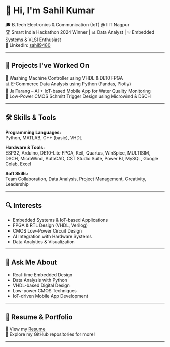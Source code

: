 # 👋 Hi, I'm Sahil Kumar

🎓 B.Tech Electronics & Communication (IoT) @ IIIT Nagpur  
🏆 Smart India Hackathon 2024 Winner | 📊 Data Analyst | 💡 Embedded Systems & VLSI Enthusiast  
🔗 LinkedIn: [sahil9480](http://linkedin.com/in/sahil9480)

---

## 🚀 Projects I've Worked On

🧼 Washing Machine Controller using VHDL & DE10 FPGA  
📊 E-Commerce Data Analysis using Python (Pandas, Plotly)  
📱 JalTarang – AI + IoT-based Mobile App for Water Quality Monitoring  
🔌 Low-Power CMOS Schmitt Trigger Design using Microwind & DSCH

---

## 🛠️ Skills & Tools

**Programming Languages:**  
Python, MATLAB, C++ (basic), VHDL  

**Hardware & Tools:**  
ESP32, Arduino, DE10-Lite FPGA, Keil, Quartus, WinSpice, MULTISIM, DSCH, MicroWind, AutoCAD, CST Studio Suite, Power BI, MySQL, Google Colab, Excel  

**Soft Skills:**  
Team Collaboration, Data Analysis, Project Management, Creativity, Leadership

---

## 🔍 Interests

- Embedded Systems & IoT-based Applications  
- FPGA & RTL Design (VHDL, Verilog)  
- CMOS Low-Power Circuit Design  
- AI Integration with Hardware Systems  
- Data Analytics & Visualization  

---

## 💬 Ask Me About

- Real-time Embedded Design  
- Data Analysis with Python  
- VHDL-based Digital Design  
- Low-power CMOS Techniques  
- IoT-driven Mobile App Development

---

## 📄 Resume & Portfolio

📄 View my [Resume](https://yourwebsite.com/)  
💼 Explore my GitHub repositories for more!

---
